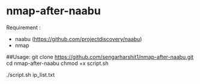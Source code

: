 # nmap-after-naabu

Requirement : 
- naabu (https://github.com/projectdiscovery/naabu)
- nmap

##Usage:
git clone https://github.com/sengarharshit1/nmap-after-naabu.git
cd nmap-after-naabu
chmod +x script.sh

./script.sh ip_list.txt
